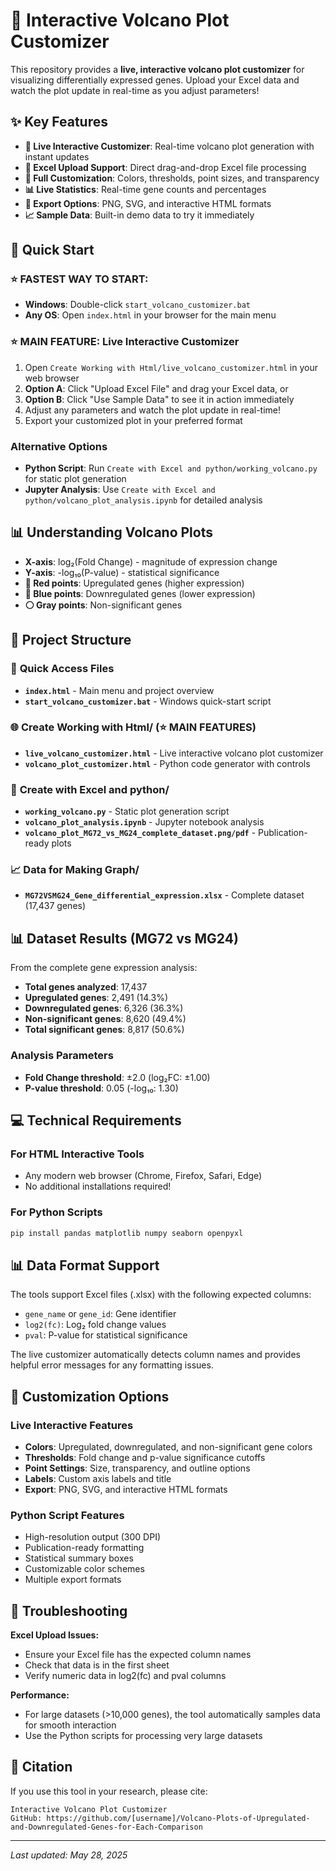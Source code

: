 # 🧬 Interactive Volcano Plot Customizer

This repository provides a **live, interactive volcano plot customizer** for visualizing differentially expressed genes. Upload your Excel data and watch the plot update in real-time as you adjust parameters!

## ✨ Key Features

- **🔴 Live Interactive Customizer**: Real-time volcano plot generation with instant updates
- **📁 Excel Upload Support**: Direct drag-and-drop Excel file processing
- **🎨 Full Customization**: Colors, thresholds, point sizes, and transparency
- **📊 Live Statistics**: Real-time gene counts and percentages
- **💾 Export Options**: PNG, SVG, and interactive HTML formats
- **📈 Sample Data**: Built-in demo data to try it immediately

## 🚀 Quick Start

### ⭐ **FASTEST WAY TO START:**
- **Windows**: Double-click `start_volcano_customizer.bat`
- **Any OS**: Open `index.html` in your browser for the main menu

### ⭐ **MAIN FEATURE: Live Interactive Customizer**
1. Open `Create Working with Html/live_volcano_customizer.html` in your web browser
2. **Option A**: Click "Upload Excel File" and drag your Excel data, or
3. **Option B**: Click "Use Sample Data" to see it in action immediately
4. Adjust any parameters and watch the plot update in real-time!
5. Export your customized plot in your preferred format

### Alternative Options
- **Python Script**: Run `Create with Excel and python/working_volcano.py` for static plot generation
- **Jupyter Analysis**: Use `Create with Excel and python/volcano_plot_analysis.ipynb` for detailed analysis

## 📊 Understanding Volcano Plots
- **X-axis**: log₂(Fold Change) - magnitude of expression change
- **Y-axis**: -log₁₀(P-value) - statistical significance  
- **🔴 Red points**: Upregulated genes (higher expression)
- **🔵 Blue points**: Downregulated genes (lower expression)
- **⚪ Gray points**: Non-significant genes

## 📁 Project Structure

### 🚀 **Quick Access Files**
- **`index.html`** - Main menu and project overview
- **`start_volcano_customizer.bat`** - Windows quick-start script

### 🌐 **Create Working with Html/** (⭐ MAIN FEATURES)
- **`live_volcano_customizer.html`** - Live interactive volcano plot customizer
- **`volcano_plot_customizer.html`** - Python code generator with controls

### 🐍 **Create with Excel and python/**  
- **`working_volcano.py`** - Static plot generation script
- **`volcano_plot_analysis.ipynb`** - Jupyter notebook analysis
- **`volcano_plot_MG72_vs_MG24_complete_dataset.png/pdf`** - Publication-ready plots

### 📈 **Data for Making Graph/**
- **`MG72VSMG24_Gene_differential_expression.xlsx`** - Complete dataset (17,437 genes)

## 📊 Dataset Results (MG72 vs MG24)

From the complete gene expression analysis:

- **Total genes analyzed**: 17,437
- **Upregulated genes**: 2,491 (14.3%)
- **Downregulated genes**: 6,326 (36.3%)
- **Non-significant genes**: 8,620 (49.4%)
- **Total significant genes**: 8,817 (50.6%)

### Analysis Parameters
- **Fold Change threshold**: ±2.0 (log₂FC: ±1.00)
- **P-value threshold**: 0.05 (-log₁₀: 1.30)

## 💻 Technical Requirements

### For HTML Interactive Tools
- Any modern web browser (Chrome, Firefox, Safari, Edge)
- No additional installations required!

### For Python Scripts
```bash
pip install pandas matplotlib numpy seaborn openpyxl
```

## 📊 Data Format Support

The tools support Excel files (.xlsx) with the following expected columns:
- `gene_name` or `gene_id`: Gene identifier
- `log2(fc)`: Log₂ fold change values  
- `pval`: P-value for statistical significance

The live customizer automatically detects column names and provides helpful error messages for any formatting issues.

## 🎨 Customization Options

### Live Interactive Features
- **Colors**: Upregulated, downregulated, and non-significant gene colors
- **Thresholds**: Fold change and p-value significance cutoffs
- **Point Settings**: Size, transparency, and outline options
- **Labels**: Custom axis labels and title
- **Export**: PNG, SVG, and interactive HTML formats

### Python Script Features
- High-resolution output (300 DPI)
- Publication-ready formatting
- Statistical summary boxes
- Customizable color schemes
- Multiple export formats

## 🔧 Troubleshooting

**Excel Upload Issues:**
- Ensure your Excel file has the expected column names
- Check that data is in the first sheet
- Verify numeric data in log2(fc) and pval columns

**Performance:**
- For large datasets (>10,000 genes), the tool automatically samples data for smooth interaction
- Use the Python scripts for processing very large datasets

## 📖 Citation

If you use this tool in your research, please cite:
```
Interactive Volcano Plot Customizer
GitHub: https://github.com/[username]/Volcano-Plots-of-Upregulated-and-Downregulated-Genes-for-Each-Comparison
```

---
*Last updated: May 28, 2025*
